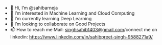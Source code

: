 - 👋 Hi, I’m @sahibarneja
- 👀 I’m interested in Machine Learning and Cloud Computing
- 🌱 I’m currently learning Deep Learning
- 💞️ I’m looking to collaborate on Good Projects 
- 📫 How to reach me Mail: singhsahib1403@gmail.com/connect me on linkedin: https://www.linkedin.com/in/sahibpreet-singh-9588271a9/

<!---
sahibarneja/sahibarneja is a ✨ special ✨ repository because its `README.md` (this file) appears on your GitHub profile.
You can click the Preview link to take a look at your changes.
--->
